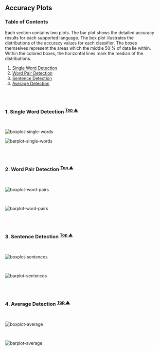 ## Accuracy Plots

### <a name="table-of-contents"></a> Table of Contents

Each section contains two plots. 
The bar plot shows the detailed accuracy results for each supported language. 
The box plot illustrates the distributions of the accuracy values for each classifier. 
The boxes themselves represent the areas which the middle 50 % of data lie within. 
Within the colored boxes, the horizontal lines mark the median of the distributions.   

1. [Single Word Detection](#single-word-detection)
2. [Word Pair Detection](#word-pair-detection)
3. [Sentence Detection](#sentence-detection)
4. [Average Detection](#average-detection)

<br/><br/>

### 1. <a name="single-word-detection"></a> Single Word Detection <sup>[Top ▲](#table-of-contents)</sup>

<br/>

![boxplot-single-words](/images/plots/boxplot-single-words.png)
<br/>

![barplot-single-words](/images/plots/barplot-single-words.png)

<br/><br/>

### 2. <a name="word-pair-detection"></a> Word Pair Detection <sup>[Top ▲](#table-of-contents)</sup>

<br/>

![boxplot-word-pairs](/images/plots/boxplot-word-pairs.png)

<br/>

![barplot-word-pairs](/images/plots/barplot-word-pairs.png)

<br/><br/>

### 3. <a name="sentence-detection"></a> Sentence Detection <sup>[Top ▲](#table-of-contents)</sup>

<br/>

![boxplot-sentences](/images/plots/boxplot-sentences.png)

<br/>

![barplot-sentences](/images/plots/barplot-sentences.png)

<br/><br/>

### 4. <a name="average-detection"></a> Average Detection <sup>[Top ▲](#table-of-contents)</sup>

<br/>

![boxplot-average](/images/plots/boxplot-average.png)

<br/>

![barplot-average](/images/plots/barplot-average.png)
